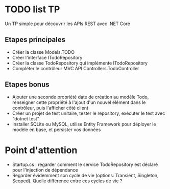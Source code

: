 # TODO list TP

Un TP simple pour découvrir les APIs REST avec .NET Core

## Etapes principales
* Créer la classe Models.TODO
* Créer l'interface ITodoRepository
* Créer la classe TodoRepository qui implémente ITodoRepository
* Compléter le contrôleur MVC API Controllers.TodoController

## Etapes bonus
* Ajouter une seconde propriété date de création au modèle Todo, renseigner cette propriété à l'ajout d'un nouvel élément dans le contrôleur, puis l'afficher côté client
* Créer un projet de test unitaire, tester le repository, exécuter le test avec "dotnet test"
* Installer SQLite ou  MySQL, utilise Entity Framework pour déployer le modèle en base, et persister vos données

# Point d'attention

* Startup.cs : regarder comment le service TodoRepository est déclaré pour l'injection de dépendance
* Regarder évidemment son cycle de vie (options: Transient, Singleton, Scoped). Quelle différence entre ces cycles de vie ?
